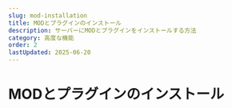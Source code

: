 ```yaml
---
slug: mod-installation
title: MODとプラグインのインストール
description: サーバーにMODとプラグインをインストールする方法
category: 高度な機能
order: 2
lastUpdated: 2025-06-20
---
```


# MODとプラグインのインストール
